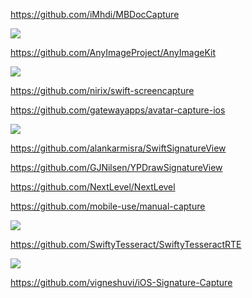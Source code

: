 https://github.com/iMhdi/MBDocCapture

![](https://github.com/iMhdi/MBDocCapture/raw/master/MBDocCapture-demo.gif)

https://github.com/AnyImageProject/AnyImageKit

![](https://github.com/AnyImageProject/AnyImageProject.github.io/raw/master/Resources/TitleMap@2x.png)

https://github.com/nirix/swift-screencapture

https://github.com/gatewayapps/avatar-capture-ios

![](https://github.com/gatewayapps/avatar-capture-ios/raw/master/AvatarCapture/AvatarCapture/capture_me.gif)

https://github.com/alankarmisra/SwiftSignatureView

https://github.com/GJNilsen/YPDrawSignatureView

https://github.com/NextLevel/NextLevel

https://github.com/mobile-use/manual-capture

![](https://github.com/mobile-use/manual-capture/raw/master/docs/iPhoneScreen0.jpg)

https://github.com/SwiftyTesseract/SwiftyTesseractRTE

![](https://camo.githubusercontent.com/8c6d3351ad964548930a88131b46d7467bd2a57059e194493f2d2e5f4aaea50c/68747470733a2f2f676f6f2e676c2f35725a553656)

https://github.com/vigneshuvi/iOS-Signature-Capture
